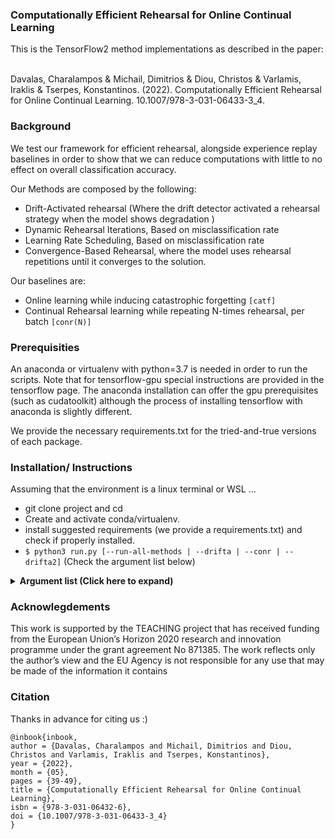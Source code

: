 ### Computationally Efficient Rehearsal for Online Continual Learning ###

This is the TensorFlow2 method implementations as described in the paper:

<br/>
Davalas, Charalampos & Michail, Dimitrios & Diou, Christos & Varlamis, Iraklis & Tserpes, Konstantinos. (2022). Computationally Efficient Rehearsal for Online Continual Learning. 10.1007/978-3-031-06433-3_4.
<br/>



### Background ###
We test our framework for efficient rehearsal, alongside experience replay baselines in order to show that we can reduce computations with little to no effect on overall classification accuracy.

Our Methods are composed by the following:

 * Drift-Activated rehearsal (Where the drift detector activated a rehearsal strategy when the model shows degradation )
 * Dynamic Rehearsal Iterations, Based on misclassification rate
 * Learning Rate Scheduling, Based on misclassification rate
 * Convergence-Based Rehearsal, where the model uses rehearsal repetitions until it converges to the solution.

Our baselines are:

 * Online learning while inducing catastrophic forgetting ` [catf] `
 * Continual Rehearsal learning while repeating N-times rehearsal, per batch ` [conr(N)] `




### Prerequisities ###
An anaconda or virtualenv with python=3.7 is needed in order to run the scripts. Note that for tensorflow-gpu special instructions are provided in the tensorflow page. The anaconda installation can offer the gpu prerequisites (such as cudatoolkit) although the process of installing tensorflow with anaconda is slightly different.

We provide the necessary requirements.txt for the tried-and-true versions of each package.



### Installation/ Instructions ###

Assuming that the environment is a linux terminal or WSL ...

  * git clone project and cd
  * Create and activate conda/virtualenv.
  * install suggested requirements (we provide a requirements.txt) and check if properly installed.
  * ```$ python3 run.py [--run-all-methods | --drifta | --conr | --drifta2]``` (Check the argument list below)
 <details>
    <summary> <b> Argument list (Click here to expand) </b> </summary>

```
    --seed SEED                  seed for reproducibility
    --gpu GPU                    gpu id
    --batch BATCH                stream batch size
    --test-batch TEST_BATCH      test batch size
    --pretrain-epochs PRE_EPOCHS network warm-up epochs

    --lrates LEARNING_RATES [LEARNING_RATES ...]           learning rates
    --er-repeats CONR_N_RH_REPEAT [CONR_N_RH_REPEAT ...]   repeat steps for conr/er
    --pretrain-im-per-class PRETRAIN_NUM_PER_CLASS         number of pretrain data per class
    --buffer-im-per-class BUFFER_NUM_PER_CLASS             number of buffer data per class
    --error-thr ERROR_THR                                  error threshold for hybrid methods
    --max-no-train MAX_NOTRAIN                             idle/no train threshold

    --lr_decay_steps LEARNING_RATE_DECAY_STEPS
    --lr_decay_rate LEARNING_RATE_DECAY_RATE
    --opt OPTIMIZERS [OPTIMIZERS ...]
    --dataset DATASET_NAME
    --random-task-select
    --augment-images

    --drifta                           check the drift activated methods
    --drifta2                          check the two drift detector methods
    --conr                             check the continual rehearsal methods

    --static-lr                        deactivate dynamic rate schedule globally
    --static-rh-repeat                 deactivate dynamic rehearsal repeat globally
    --checkpoints                      store intermediate models
    --stream_batch_n STREAM_BATCH_NUM  stream batch number
    --task_num TASK_NUM                number of tasks

    --stream-task-batch-num TASK_SIZE_IN_BATCHES stream task batch number

    --drifta-max-repeat DRIFTA_MAX_RH_REPEAT [DRIFTA_MAX_RH_REPEAT ...]
                                                      maximum repeat for drift activated methods

    --mix-len MIX_LEN     batch mix ratio new/old
    --lam LAM             lam for ECDD drift detector
    --avg-run-len ARL     average run length for ECDD drift detector
```
</details>


### Acknowlegdements ###

This work is supported by the TEACHING project that has received funding from the European Union’s Horizon 2020 research and innovation programme under the grant agreement No 871385. The work reflects only the author’s view and the EU Agency is not responsible for any use that may be made of the information it contains

### Citation ###


Thanks in advance for citing us :)
```
@inbook{inbook,
author = {Davalas, Charalampos and Michail, Dimitrios and Diou, Christos and Varlamis, Iraklis and Tserpes, Konstantinos},
year = {2022},
month = {05},
pages = {39-49},
title = {Computationally Efficient Rehearsal for Online Continual Learning},
isbn = {978-3-031-06432-6},
doi = {10.1007/978-3-031-06433-3_4}
}

```
